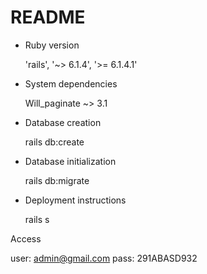# README

* Ruby version

    'rails', '~> 6.1.4', '>= 6.1.4.1'

* System dependencies
    
    Will_paginate ~> 3.1

* Database creation

    rails db:create

* Database initialization

    rails db:migrate

* Deployment instructions

    rails s

Access

user: admin@gmail.com
pass: 291ABASD932 